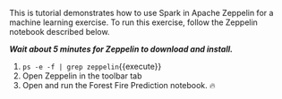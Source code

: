 This is tutorial demonstrates how to use Spark in Apache Zeppelin for a machine learning exercise. To run this exercise, follow the Zeppelin notebook described below.

***Wait about 5 minutes for Zeppelin to download and install.***

1. `ps -e -f | grep zeppelin`{{execute}}
2. Open Zeppelin in the toolbar tab
3. Open and run the Forest Fire Prediction notebook. 🔥

